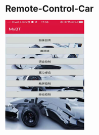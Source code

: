 # Remote-Control-Car
<img src="https://github.com/MY-Chen2000/Remote-Control-Car/blob/master/1.jpg" alt="Sample"  width="250" height="350">
	<p align="center">

